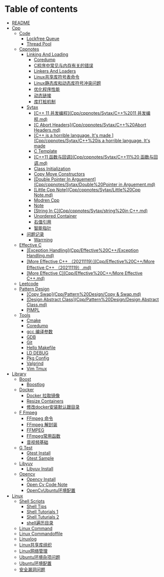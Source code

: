 # Table of contents

* [README](README.md)
* [Cpp](cpp/README.md)
  * [Code](cpp/code/README.md)
    * [Lockfree Queue](Cpp/code/lockfree\_queue.md)
    * [Thread Pool](Cpp/code/ThreadPool.md)
  * [Cppnotes](cpp/cppnotes/README.md)
    * [Linking And Loading](cpp/cppnotes/linking-and-loading/README.md)
      * [Coredump](Cpp/cppnotes/LinkingAndLoading/Coredump.md)
      * [C程序中常见与内存有关的错误](Cpp/cppnotes/LinkingAndLoading/C程序中常见与内存有关的错误.md)
      * [Linkers And Loaders](Cpp/cppnotes/LinkingAndLoading/LinkersAndLoaders.md)
      * [Linux共享库符号表命令](Cpp/cppnotes/LinkingAndLoading/Linux共享库符号表命令.md)
      * [Linux静态库和动态库符号冲突问题](Cpp/cppnotes/LinkingAndLoading/Linux静态库和动态库符号冲突问题.md)
      * [优化程序性能](Cpp/cppnotes/LinkingAndLoading/优化程序性能.md)
      * [动态链接](Cpp/cppnotes/LinkingAndLoading/动态链接.md)
      * [库打桩机制](Cpp/cppnotes/LinkingAndLoading/库打桩机制.md)
    * [Sytax](cpp/cppnotes/sytax/README.md)
      * [\[C++ 11 并发编程\](Cpp/cppnotes/Sytax/C++%2011 并发编程.md)](cpp/cppnotes/sytax/c++-11-bing-fa-bian-cheng-cppcppnotessytaxc++2011-bing-fa-bian-cheng-.md.md)
      * [\[C Abort Headers\](Cpp/cppnotes/Sytax/C++%20Abort Headers.md)](cpp/cppnotes/sytax/c-abort-headers-cpp-cppnotes-sytax-c++-20abort-headers.md.md)
      * [\[C++ is a horrible language. It's made \](Cpp/cppnotes/Sytax/C++%20is a horrible language. It's made](cpp/cppnotes/sytax/c++-is-a-horrible-language.-its-made-cpp-cppnotes-sytax-c++-20is-a-horrible-language.-its-made.md)
      * [C Template](<Cpp/cppnotes/Sytax/c++ template.md>)
      * [\[C++11 函数与回调\](Cpp/cppnotes/Sytax/C++11%20 函数与回调.md)](cpp/cppnotes/sytax/c++11-han-shu-yu-hui-tiao-cppcppnotessytaxc++1120-han-shu-yu-hui-tiao-.md.md)
      * [Class Initialization](Cpp/cppnotes/Sytax/class\_initialization.md)
      * [Copy Move Constructors](<Cpp/cppnotes/Sytax/CopyMove Constructors.md>)
      * [\[Double Pointer In Arguement\](Cpp/cppnotes/Sytax/Double%20Pointer in Arguement.md)](cpp/cppnotes/sytax/double-pointer-in-arguement-cpp-cppnotes-sytax-double-20pointer-in-arguement.md.md)
      * [\[Little Cpp Note\](Cpp/cppnotes/Sytax/Little%20Cpp Note.md)](cpp/cppnotes/sytax/little-cpp-note-cpp-cppnotes-sytax-little-20cpp-note.md.md)
      * [Modren Cpp](Cpp/cppnotes/Sytax/Modren\_cpp.md)
      * [Note](Cpp/cppnotes/Sytax/Note.md)
      * [\[String In C\](Cpp/cppnotes/Sytax/string%20in C++.md)](cpp/cppnotes/sytax/string-in-c-cpp-cppnotes-sytax-string-20in-c++.md.md)
      * [Unordered Container](<Cpp/cppnotes/Sytax/Unordered container.md>)
      * [右值引用](Cpp/cppnotes/Sytax/右值引用.md)
      * [智能指针](Cpp/cppnotes/Sytax/智能指针.md)
    * [问题记录](Cpp/cppnotes/问题记录/问题记录.md)
      * [Warrning](Cpp/cppnotes/问题记录/warrning.md)
  * [Effective C](cpp/effective-c/README.md)
    * [\[Exception Handling\](Cpp/Effective%20C++/Exception Handling.md)](cpp/effective-c/exception-handling-cpp-effective-20c++-exception-handling.md.md)
    * [\[More Effective C++ （20211119）\](Cpp/Effective%20C++/More Effective C++ （20211119）.md)](cpp/effective-c/more-effective-c++-20211119-cpp-effective-20c++-more-effective-c++-20211119-.md.md)
    * [\[More Effective C\](Cpp/Effective%20C++/More Effective C++.md)](cpp/effective-c/more-effective-c-cpp-effective-20c++-more-effective-c++.md.md)
  * [Leetcode](Cpp/leetcode/leetcode.md)
  * [Pattern Design](cpp/pattern-design/README.md)
    * [\[Copy Swap\](Cpp/Pattern%20Design/Copy & Swap.md)](cpp/pattern-design/copy-swap-cpp-pattern-20design-copy-and-swap.md.md)
    * [\[Design Abstract Class\](Cpp/Pattern%20Design/Design Abstract Class.md)](cpp/pattern-design/design-abstract-class-cpp-pattern-20design-design-abstract-class.md.md)
    * [PIMPL](<Cpp/Pattern Design/PIMPL.md>)
  * [Tools](cpp/tools/README.md)
    * [Cmake](Cpp/tools/cmake.md)
    * [Coredump](Cpp/tools/Coredump.md)
    * [gcc 编译参数](<Cpp/tools/gcc 编译参数.md>)
    * [GDB](Cpp/tools/GDB.md)
    * [Git](Cpp/tools/Git.md)
    * [Hello Makefile](Cpp/tools/HelloMakefile.md)
    * [LD DEBUG](Cpp/tools/LD\_DEBUG.md)
    * [Pkg Config](Cpp/tools/pkg-config.md)
    * [Valgrind](Cpp/tools/Valgrind.md)
    * [Vim Tmux](cpp/tools/vim-tmux.md)
* [Library](library/README.md)
  * [Boost](library/boost/README.md)
    * [Boostlog](Library/Boost/boostlog.md)
  * [Docker](Library/Docker/Docker.md)
    * [Docker 拉取镜像](<Library/Docker/Docker 拉取镜像.md>)
    * [Resize Containers](<Library/Docker/resize containers.md>)
    * [修改docker安装默认跟目录](Library/Docker/修改docker安装默认跟目录.md)
  * [F Fmpeg](library/f-fmpeg/README.md)
    * [FFmpeg 命令](<Library/FFmpeg/FFmpeg 命令.md>)
    * [FFmpeg 解封装](<Library/FFmpeg/FFmpeg 解封装.md>)
    * [FFMPEG](Library/FFmpeg/FFMPEG.md)
    * [FFmpeg常用函数](Library/FFmpeg/FFmpeg常用函数.md)
    * [音视频基础](Library/FFmpeg/音视频基础.md)
  * [G Test](library/g-test/README.md)
    * [Gtest Install](<Library/GTest/gtest install.md>)
    * [Gtest Sample](Library/GTest/gtest\_sample.md)
  * [Libyuv](library/libyuv/README.md)
    * [Libyuv Install](<Library/libyuv/libyuv install.md>)
  * [Opencv](library/opencv/README.md)
    * [Opencv Install](Library/opencv/opencv\_install.md)
    * [Open Cv Code Note](Library/opencv/OpenCvCodeNote.md)
    * [OpenCvUbuntu环境配置](Library/opencv/OpenCvUbuntu环境配置.md)
* [Linux](linux/README.md)
  * [Shell Scripts](linux/shell-scripts/README.md)
    * [Shell Tips](<Linux/shell\_scripts/shell tips.md>)
    * [Shell Tutorials 1](<Linux/shell\_scripts/Shell Tutorials-1.md>)
    * [Shell Tuturials 2](<Linux/shell\_scripts/Shell Tuturials-2.md>)
    * [shell遍历目录](Linux/shell\_scripts/shell遍历目录.md)
  * [Linux Command](linux/linux-command.md)
  * [Linux Commandoffile](linux/linux-commandoffile.md)
  * [Linuxlog](Linux/Linuxlog.md)
  * [Linux共享库组织](Linux/Linux共享库组织.md)
  * [Linux网络管理](Linux/Linux网络管理.md)
  * [Ubuntu环境杂项问题](Linux/Ubuntu环境杂项问题.md)
  * [Ubuntu环境配置](Linux/Ubuntu环境配置.md)
  * [安全漏洞问题](Linux/安全漏洞问题.md)
